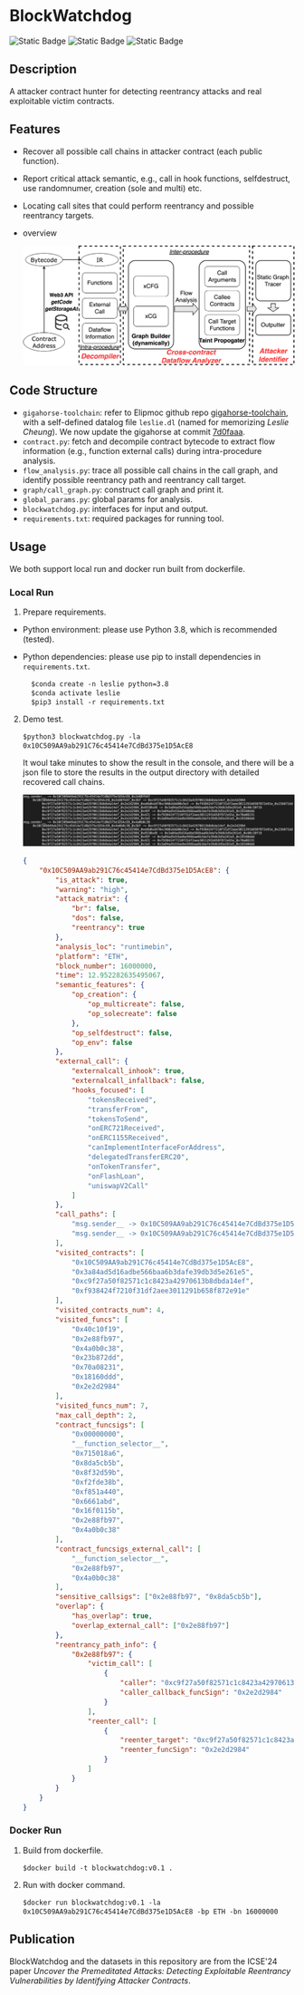 # BlockWatchdog

![Static Badge](https://img.shields.io/badge/license-apache-blue)
![Static Badge](<https://img.shields.io/badge/dev-rust_version_(lydia)_undergoing-red>)
![Static Badge](https://img.shields.io/badge/docker_image-v0.1-navy)

## Description

A attacker contract hunter for detecting reentrancy attacks and real exploitable victim contracts.

## Features

-   Recover all possible call chains in attacker contract (each public function).
-   Report critical attack semantic, e.g., call in hook functions, selfdestruct, use randomnumer, creation (sole and multi) etc.
-   Locating call sites that could perform reentrancy and possible reentrancy targets.
-   overview

    ![output](./images/overview.jpg)

## Code Structure

-   `gigahorse-toolchain`: refer to Elipmoc github repo [gigahorse-toolchain](https://github.com/nevillegrech/gigahorse-toolchain), with a self-defined datalog file `leslie.dl` (named for memorizing _Leslie Cheung_). We now update the gigahorse at commit [7d0faaa](https://github.com/nevillegrech/gigahorse-toolchain/tree/7d0faaa5a764cba65cf6e27344930da36d848d9f).
-   `contract.py`: fetch and decompile contract bytecode to extract flow information (e.g., function external calls) during intra-procedure analysis.
-   `flow_analysis.py`: trace all possible call chains in the call graph, and identify possible reentrancy path and reentrancy call target.
-   `graph/call_graph.py`: construct call graph and print it.
-   `global_params.py`: global params for analysis.
-   `blockwatchdog.py`: interfaces for input and output.
-   `requirements.txt`: required packages for running tool.

## Usage

We both support local run and docker run built from dockerfile.

### Local Run

1. Prepare requirements.

-   Python environment: please use Python 3.8, which is recommended (tested).
-   Python dependencies: please use pip to install dependencies in `requirements.txt`.

    ```shell
      $conda create -n leslie python=3.8
      $conda activate leslie
      $pip3 install -r requirements.txt
    ```

2. Demo test.

    ```shell
    $python3 blockwatchdog.py -la 0x10C509AA9ab291C76c45414e7CdBd375e1D5AcE8
    ```

    It woul take minutes to show the result in the console, and there will be a json file to store the results in the output directory with detailed recovered call chains.

    ![output](./images/callchains.png)

    ```json
    {
        "0x10C509AA9ab291C76c45414e7CdBd375e1D5AcE8": {
            "is_attack": true,
            "warning": "high",
            "attack_matrix": {
                "br": false,
                "dos": false,
                "reentrancy": true
            },
            "analysis_loc": "runtimebin",
            "platform": "ETH",
            "block_number": 16000000,
            "time": 12.952282635495067,
            "semantic_features": {
                "op_creation": {
                    "op_multicreate": false,
                    "op_solecreate": false
                },
                "op_selfdestruct": false,
                "op_env": false
            },
            "external_call": {
                "externalcall_inhook": true,
                "externalcall_infallback": false,
                "hooks_focused": [
                    "tokensReceived",
                    "transferFrom",
                    "tokensToSend",
                    "onERC721Received",
                    "onERC1155Received",
                    "canImplementInterfaceForAddress",
                    "delegatedTransferERC20",
                    "onTokenTransfer",
                    "onFlashLoan",
                    "uniswapV2Call"
                ]
            },
            "call_paths": [
                "msg.sender__ -> 0x10C509AA9ab291C76c45414e7CdBd375e1D5AcE8_0x2e88fb97\n     0x10C509AA9ab291C76c45414e7CdBd375e1D5AcE8_0x2e88fb97_0x36f -> 0xc9f27a50f82571c1c8423a42970613b8dbda14ef_0x2e2d2984\n          0xc9f27a50f82571c1c8423a42970613b8dbda14ef_0x2e2d2984_0xe6b0xd470xc960xbbbB0x5e3 -> 0xf938424f7210f31df2aee3011291b658f872e91e_0x23b872dd\n          0xc9f27a50f82571c1c8423a42970613b8dbda14ef_0x2e2d2984_0x6530xd9 -> 0x3a84ad5d16adbe566baa6b3dafe39db3d5e261e5_0x40c10f19\n          0xc9f27a50f82571c1c8423a42970613b8dbda14ef_0x2e2d2984_0x49f -> 0x3a84ad5d16adbe566baa6b3dafe39db3d5e261e5_0x18160ddd\n          0xc9f27a50f82571c1c8423a42970613b8dbda14ef_0x2e2d2984_0x421 -> 0xf938424f7210f31df2aee3011291b658f872e91e_0x70a08231\n          0xc9f27a50f82571c1c8423a42970613b8dbda14ef_0x2e2d2984_0x3a5 -> 0x3a84ad5d16adbe566baa6b3dafe39db3d5e261e5_0x18160ddd\n",
                "msg.sender__ -> 0x10C509AA9ab291C76c45414e7CdBd375e1D5AcE8_0x4a0b0c38\n     0x10C509AA9ab291C76c45414e7CdBd375e1D5AcE8_0x4a0b0c38_0x36f -> 0xc9f27a50f82571c1c8423a42970613b8dbda14ef_0x2e2d2984\n          0xc9f27a50f82571c1c8423a42970613b8dbda14ef_0x2e2d2984_0xe6b0xd470xc960xbbbB0x5e3 -> 0xf938424f7210f31df2aee3011291b658f872e91e_0x23b872dd\n          0xc9f27a50f82571c1c8423a42970613b8dbda14ef_0x2e2d2984_0x6530xd9 -> 0x3a84ad5d16adbe566baa6b3dafe39db3d5e261e5_0x40c10f19\n          0xc9f27a50f82571c1c8423a42970613b8dbda14ef_0x2e2d2984_0x49f -> 0x3a84ad5d16adbe566baa6b3dafe39db3d5e261e5_0x18160ddd\n          0xc9f27a50f82571c1c8423a42970613b8dbda14ef_0x2e2d2984_0x421 -> 0xf938424f7210f31df2aee3011291b658f872e91e_0x70a08231\n          0xc9f27a50f82571c1c8423a42970613b8dbda14ef_0x2e2d2984_0x3a5 -> 0x3a84ad5d16adbe566baa6b3dafe39db3d5e261e5_0x18160ddd\n"
            ],
            "visited_contracts": [
                "0x10C509AA9ab291C76c45414e7CdBd375e1D5AcE8",
                "0x3a84ad5d16adbe566baa6b3dafe39db3d5e261e5",
                "0xc9f27a50f82571c1c8423a42970613b8dbda14ef",
                "0xf938424f7210f31df2aee3011291b658f872e91e"
            ],
            "visited_contracts_num": 4,
            "visited_funcs": [
                "0x40c10f19",
                "0x2e88fb97",
                "0x4a0b0c38",
                "0x23b872dd",
                "0x70a08231",
                "0x18160ddd",
                "0x2e2d2984"
            ],
            "visited_funcs_num": 7,
            "max_call_depth": 2,
            "contract_funcsigs": [
                "0x00000000",
                "__function_selector__",
                "0x715018a6",
                "0x8da5cb5b",
                "0x8f32d59b",
                "0xf2fde38b",
                "0xf851a440",
                "0x6661abd",
                "0x16f0115b",
                "0x2e88fb97",
                "0x4a0b0c38"
            ],
            "contract_funcsigs_external_call": [
                "__function_selector__",
                "0x2e88fb97",
                "0x4a0b0c38"
            ],
            "sensitive_callsigs": ["0x2e88fb97", "0x8da5cb5b"],
            "overlap": {
                "has_overlap": true,
                "overlap_external_call": ["0x2e88fb97"]
            },
            "reentrancy_path_info": {
                "0x2e88fb97": {
                    "victim_call": [
                        {
                            "caller": "0xc9f27a50f82571c1c8423a42970613b8dbda14ef",
                            "caller_callback_funcSign": "0x2e2d2984"
                        }
                    ],
                    "reenter_call": [
                        {
                            "reenter_target": "0xc9f27a50f82571c1c8423a42970613b8dbda14ef",
                            "reenter_funcSign": "0x2e2d2984"
                        }
                    ]
                }
            }
        }
    }
    ```

### Docker Run

1. Build from dockerfile.

    ```shell
    $docker build -t blockwatchdog:v0.1 .
    ```

2. Run with docker command.
    ```shell
    $docker run blockwatchdog:v0.1 -la 0x10C509AA9ab291C76c45414e7CdBd375e1D5AcE8 -bp ETH -bn 16000000
    ```

## Publication

BlockWatchdog and the datasets in this repository are from the ICSE'24 paper _*Uncover the Premeditated Attacks: Detecting Exploitable Reentrancy Vulnerabilities by Identifying Attacker Contracts*_.
